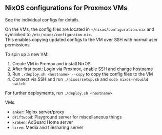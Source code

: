 ## NixOS configurations for Proxmox VMs

See the individual configs for details.

On the VMs, the config files are located in `~/nixos/configuration.nix` and symlinked to `/etc/nixos/configuraion.nix`.  
This enables copying updated configs to the VM over SSH with normal user permissions.

To spin up a new VM:

1. Create VM in Promox and install NixOS
2. After first boot: Login via Proxmox, enable SSH and change hostname
3. Run `./deploy.sh <hostname> --copy` to copy the config files to the VM
4. Connect via SSH and run `./nixos/setup.sh` and `sudo nixos-rebuild switch`

For further deployments, run `./deploy.sh <hostname>`

VMs:

- `anker`: Nginx server/proxy
- `driftwood`: Playground server for miscellaneous things
- `kraken`: AdGuard Home server
- `siren`: Media and filesharing server
